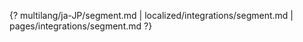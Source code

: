 {? multilang/ja-JP/segment.md | localized/integrations/segment.md | pages/integrations/segment.md ?}
